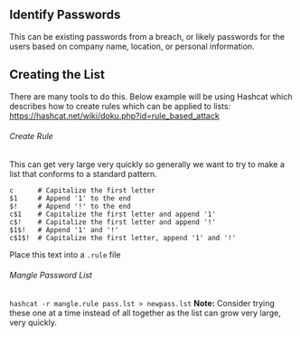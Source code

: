 ## Identify Passwords
This can be existing passwords from a breach, or likely passwords for the users based on company name, location, or personal information.

## Creating the List

There are many tools to do this. Below example will be using Hashcat which describes how to create rules which can be applied to lists: https://hashcat.net/wiki/doku.php?id=rule_based_attack
###### Create Rule
This can get very large very quickly so generally we want to try to make a list that conforms to a standard pattern. 
```
c      # Capitalize the first letter
$1     # Append '1' to the end
$!     # Append '!' to the end
c$1    # Capitalize the first letter and append '1'
c$!    # Capitalize the first letter and append '!'
$1$!   # Append '1' and '!'
c$1$!  # Capitalize the first letter, append '1' and '!'
```

Place this text into a `.rule` file
###### Mangle Password List
`hashcat -r mangle.rule pass.lst > newpass.lst`
**Note:** Consider trying these one at a time instead of all together as the list can grow very large, very quickly.